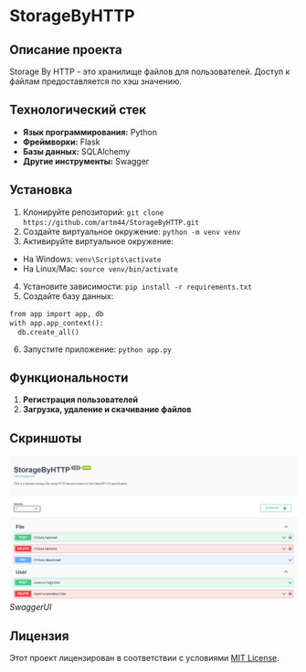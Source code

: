 ﻿# StorageByHTTP

## Описание проекта
Storage By HTTP - это хранилище файлов для пользователей. Доступ к файлам предоставляется по хэш значению.

## Технологический стек
- **Язык программирования:** Python
- **Фреймворки:** Flask
- **Базы данных:** SQLAlchemy
- **Другие инструменты:** Swagger

## Установка
1. Клонируйте репозиторий: `git clone https://github.com/artm44/StorageByHTTP.git`
2. Создайте виртуальное окружение: `python -m venv venv`
3. Активируйте виртуальное окружение:
- На Windows: `venv\Scripts\activate`
- На Linux/Mac: `source venv/bin/activate`
4. Установите зависимости: `pip install -r requirements.txt`
5. Создайте базу данных:
  ```
  from app import app, db
  with app.app_context():
    db.create_all()
  ```
6. Запустите приложение: `python app.py`

## Функциональности
1. **Регистрация пользователей** 
2. **Загрузка, удаление и скачивание файлов**

## Скриншоты
![SwaggerUI](screenshots/img.png)
*SwaggerUI*

## Лицензия
Этот проект лицензирован в соответствии с условиями [MIT License](LICENSE).

